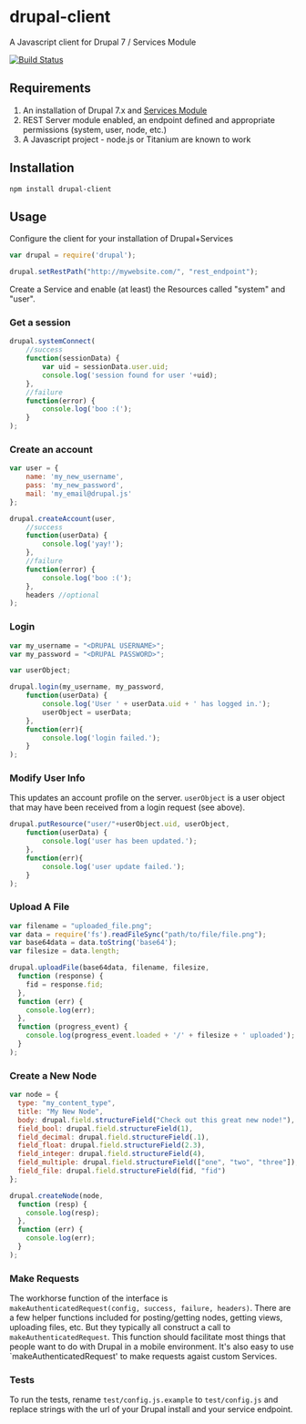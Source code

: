 # drupal-client

A Javascript client for Drupal 7 / Services Module

[![Build Status](https://travis-ci.org/jbeuckm/drupal-client.png)](https://travis-ci.org/jbeuckm/drupal-client)

## Requirements

1. An installation of Drupal 7.x and <a href="https://drupal.org/project/services">Services Module</a>
3. REST Server module enabled, an endpoint defined and appropriate permissions (system, user, node, etc.)
4. A Javascript project - node.js or Titanium are known to work

## Installation

`npm install drupal-client`

## Usage

Configure the client for your installation of Drupal+Services

```javascript
var drupal = require('drupal');

drupal.setRestPath("http://mywebsite.com/", "rest_endpoint");
```

Create a Service and enable (at least) the Resources called "system" and "user".

### Get a session

```javascript
drupal.systemConnect(
	//success
	function(sessionData) {
		var uid = sessionData.user.uid;
		console.log('session found for user '+uid);
	},
	//failure
	function(error) {
		console.log('boo :(');
	}
);
```

### Create an account

```javascript
var user = {
	name: 'my_new_username',
	pass: 'my_new_password',
	mail: 'my_email@drupal.js'
};

drupal.createAccount(user,
	//success
	function(userData) {
		console.log('yay!');
	},
	//failure
	function(error) {
		console.log('boo :(');
	},
	headers //optional
);
```

### Login

```javascript
var my_username = "<DRUPAL USERNAME>";
var my_password = "<DRUPAL PASSWORD>";

var userObject;

drupal.login(my_username, my_password,
	function(userData) {
		console.log('User ' + userData.uid + ' has logged in.');
		userObject = userData;
	},
	function(err){
		console.log('login failed.');
	}
);
```

### Modify User Info

This updates an account profile on the server. `userObject` is a user object that may have been received from a login request (see above).

```javascript
drupal.putResource("user/"+userObject.uid, userObject,
	function(userData) {
		console.log('user has been updated.');
	},
	function(err){
		console.log('user update failed.');
	}
);
```

### Upload A File

```javascript
var filename = "uploaded_file.png";
var data = require('fs').readFileSync("path/to/file/file.png");
var base64data = data.toString('base64');
var filesize = data.length;

drupal.uploadFile(base64data, filename, filesize,
  function (response) {
    fid = response.fid;
  },
  function (err) {
    console.log(err);
  },
  function (progress_event) {
    console.log(progress_event.loaded + '/' + filesize + ' uploaded');
  }
);
```

### Create a New Node

```javascript
var node = {
  type: "my_content_type",
  title: "My New Node",
  body: drupal.field.structureField("Check out this great new node!"),
  field_bool: drupal.field.structureField(1),
  field_decimal: drupal.field.structureField(.1),
  field_float: drupal.field.structureField(2.3),
  field_integer: drupal.field.structureField(4),
  field_multiple: drupal.field.structureField(["one", "two", "three"]),
  field_file: drupal.field.structureField(fid, "fid")
};

drupal.createNode(node,
  function (resp) {
    console.log(resp);
  },
  function (err) {
    console.log(err);
  }
);
```

### Make Requests

The workhorse function of the interface is `makeAuthenticatedRequest(config, success, failure, headers)`. There are a few helper functions included for posting/getting nodes, getting views, uploading files, etc. But they typically all construct a call to `makeAuthenticatedRequest`. This function should facilitate most things that people want to do with Drupal in a mobile environment. It's also easy to use `makeAuthenticatedRequest' to make requests agaist custom Services.

### Tests

To run the tests, rename `test/config.js.example` to `test/config.js` and replace strings with the url of your Drupal install and your service endpoint.
